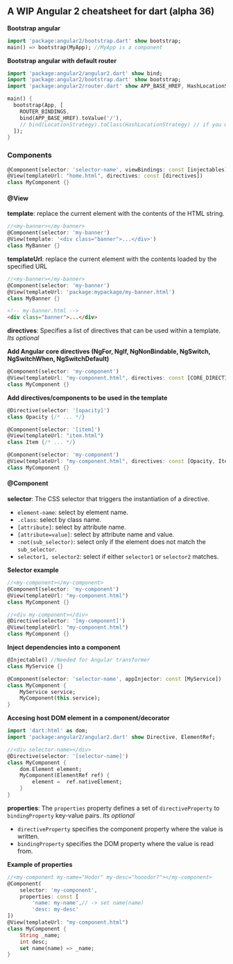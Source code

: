 ## A WIP Angular 2 cheatsheet for dart (alpha 36)

**Bootstrap angular**
```dart
import 'package:angular2/bootstrap.dart' show bootstrap;
main() => bootstrap(MyApp); //MyApp is a component
```

**Bootstrap angular with default router**
```dart
import 'package:angular2/angular2.dart' show bind;
import 'package:angular2/bootstrap.dart' show bootstrap;
import 'package:angular2/router.dart' show APP_BASE_HREF, HashLocationStrategy, LocationStrategy, ROUTER_BINDINGS;

main() {
  bootstrap(App, [
    ROUTER_BINDINGS,
    bind(APP_BASE_HREF).toValue('/'),
    // bind(LocationStrategy).toClass(HashLocationStrategy) // if you want to use #
  ]);
}
```


### Components

```dart
@Component(selector: 'selector-name', viewBindings: const [injectables])
@View(templateUrl: "home.html", directives: const [directives])
class MyComponent {}
```
#### @View

**template**: replace the current element with the contents of the
HTML string.
```dart
//<my-banner></my-banner>
@Component(selector: 'my-banner')
@View(template: '<div class="banner">...</div>')
class MyBanner {}
```

**templateUrl**: replace the current element with the contents loaded by the specified URL
```dart
//<my-banner></my-banner>
@Component(selector: 'my-banner')
@View(templateUrl: 'package:mypackage/my-banner.html')
class MyBanner {}
```
```html
<!-- my-banner.html -->
<div class="banner">...</div>
```

**directives**: Specifies a list of directives that can be used within a template. *Its optional*

**Add Angular core directives (NgFor, NgIf, NgNonBindable, NgSwitch, NgSwitchWhen, NgSwitchDefault)**
```dart
@Component(selector: 'my-component')
@View(templateUrl: "my-component.html", directives: const [CORE_DIRECTIVES])
class MyComponent {}
```

**Add directives/components to be used in the template**
```dart
@Directive(selector: '[opacity]')
class Opacity {/* ... */}

@Component(selector: '[item]')
@View(templateUrl: "item.html")
class Item {/* ... */}

@Component(selector: 'my-component')
@View(templateUrl: "my-component.html", directives: const [Opacity, Item])
class MyComponent {}
```

#### @Component

**selector**: The CSS selector that triggers the instantiation of a directive.

   - `element-name`: select by element name.
   - `.class`: select by class name.
   - `[attribute]`: select by attribute name.
   - `[attribute=value]`: select by attribute name and value.
   - `:not(sub_selector)`: select only if the element does not match the `sub_selector`.
   - `selector1, selector2`: select if either `selector1` or `selector2` matches.

**Selector example**
```dart
//<my-component></my-component>
@Component(selector: 'my-component')
@View(templateUrl: "my-component.html")
class MyComponent {}

//<div my-component></div>
@Directive(selector: '[my-component]')
@View(templateUrl: "my-component.html")
class MyComponent {}
```

**Inject dependencies into a component**
```dart
@Injectable() //Needed for Angular transformer
class MyService {}

@Component(selector: 'selector-name', appInjector: const [MyService])
class MyComponent {
    MyService service;
    MyComponent(this.service);
}
```

**Accesing host DOM element in a component/decorator**

```dart
import 'dart:html' as dom;
import 'package:angular2/angular2.dart' show Directive, ElementRef;

//<div selector-name></div>
@Directive(selector: '[selector-name]')
class MyComponent {
    dom.Element element;
    MyComponent(ElementRef ref) {
        element =  ref.nativeElement;
    }
}
```

**properties**: The `properties` property defines a set of `directiveProperty` to `bindingProperty`  key-value pairs. *Its optional*
   - `directiveProperty` specifies the component property where the value is written.
   - `bindingProperty` specifies the DOM property where the value is read from.

**Example of properties**
```dart
//<my-component my-name="Hodor" my-desc="hooodor?"></my-component>
@Component(
    selector: 'my-component', 
    properties: const [
        'name: my-name',// -> set name(name)
        'desc: my-desc'
])
@View(templateUrl: "my-component.html")
class MyComponent {
    String _name;
    int desc;
    set name(name) => _name;
}
```
